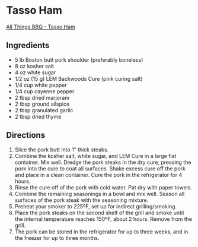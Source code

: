 # Tasso Ham

[All Things BBQ - Tasso Ham]( https://www.atbbq.com/thesauce/make-tasso-ham/ )

## Ingredients
* 5 lb Boston butt pork shoulder (preferably boneless)
* 8 oz kosher salt
* 4 oz white sugar
* 1/2 oz (15 g) LEM Backwoods Cure (pink curing salt)
* 1/4 cup white pepper
* 1/4 cup cayenne pepper
* 2 tbsp dried marjoram
* 2 tbsp ground allspice
* 2 tbsp granulated garlic
* 2 tbsp dried thyme

## Directions

1. Slice the pork butt into 1” thick steaks.
2. Combine the kosher salt, white sugar, and LEM Cure in a large flat container. Mix well. Dredge the pork steaks in the dry cure, pressing the pork into the cure to coat all surfaces. Shake excess cure off the pork and place in a clean container. Cure the pork in the refrigerator for 4 hours.
3. Rinse the cure off of the pork with cold water. Pat dry with paper towels.
4. Combine the remaining seasonings in a bowl and mix well. Season all surfaces of the pork steak with the seasoning mixture.
5. Preheat your smoker to 225ºF, set up for indirect grilling/smoking.
6. Place the pork steaks on the second shelf of the grill and smoke until the internal temperature reaches 150ºF, about 2 hours. Remove from the grill.
7. The pork can be stored in the refrigerator for up to three weeks, and in the freezer for up to three months.
